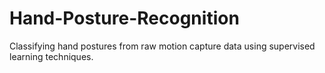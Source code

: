 # Hand-Posture-Recognition
Classifying hand postures from raw motion capture data using supervised learning techniques.

